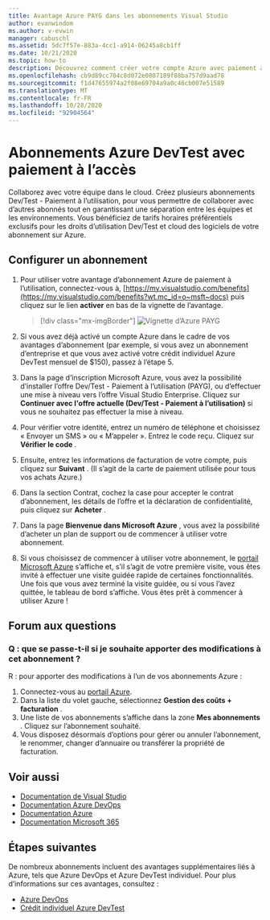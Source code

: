 ```yaml
---
title: Avantage Azure PAYG dans les abonnements Visual Studio
author: evanwindom
ms.author: v-evwin
manager: cabuschl
ms.assetid: 5dc7f57e-883a-4cc1-a914-06245a8cb1ff
ms.date: 10/21/2020
ms.topic: how-to
description: Découvrez comment créer votre compte Azure avec paiement à l’utilisation.
ms.openlocfilehash: cb9d89cc704c8d072e0807189f88ba757d9aad78
ms.sourcegitcommit: f1d47655974a2f08e69704a9a0c46cb007e51589
ms.translationtype: MT
ms.contentlocale: fr-FR
ms.lasthandoff: 10/28/2020
ms.locfileid: "92904564"
---
```

# <a name="azure-devtest-pay-as-you-go-subscriptions"></a>Abonnements Azure DevTest avec paiement à l’accès
Collaborez avec votre équipe dans le cloud.  Créez plusieurs abonnements Dev/Test - Paiement à l’utilisation, pour vous permettre de collaborer avec d’autres abonnés tout en garantissant une séparation entre les équipes et les environnements.  Vous bénéficiez de tarifs horaires préférentiels exclusifs pour les droits d’utilisation Dev/Test et cloud des logiciels de votre abonnement sur Azure.

## <a name="set-up-a-subscription"></a>Configurer un abonnement
1. Pour utiliser votre avantage d’abonnement Azure de paiement à l’utilisation, connectez-vous à, [https://my.visualstudio.com/benefits](https://my.visualstudio.com/benefits?wt.mc_id=o~msft~docs) puis cliquez sur le lien **activer** en bas de la vignette de l’avantage.
   > [!div class="mx-imgBorder"]
   > ![Vignette d’Azure PAYG](_img/vs-azure-payg/vs-azure-payg-tile.png "Pour commencer, cliquez sur activer sur la vignette abonnement de paiement à l’accès DevTest.")

2. Si vous avez déjà activé un compte Azure dans le cadre de vos avantages d’abonnement (par exemple, si vous avez un abonnement d’entreprise et que vous avez activé votre crédit individuel Azure DevTest mensuel de $150), passez à l’étape 5.

3. Dans la page d’inscription Microsoft Azure, vous avez la possibilité d’installer l’offre Dev/Test - Paiement à l’utilisation (PAYG), ou d’effectuer une mise à niveau vers l’offre Visual Studio Enterprise.  Cliquez sur **Continuer avec l'offre actuelle (Dev/Test - Paiement à l’utilisation)** si vous ne souhaitez pas effectuer la mise à niveau.

4. Pour vérifier votre identité, entrez un numéro de téléphone et choisissez « Envoyer un SMS » ou « M’appeler ».  Entrez le code reçu.  Cliquez sur **Vérifier le code** .

5. Ensuite, entrez les informations de facturation de votre compte, puis cliquez sur **Suivant** .  (Il s’agit de la carte de paiement utilisée pour tous vos achats Azure.)

6. Dans la section Contrat, cochez la case pour accepter le contrat d’abonnement, les détails de l’offre et la déclaration de confidentialité, puis cliquez sur **Acheter** .

7. Dans la page **Bienvenue dans Microsoft Azure** , vous avez la possibilité d’acheter un plan de support ou de commencer à utiliser votre abonnement.

8. Si vous choisissez de commencer à utiliser votre abonnement, le [portail Microsoft Azure](https://portal.azure.com) s’affiche et, s’il s’agit de votre première visite, vous êtes invité à effectuer une visite guidée rapide de certaines fonctionnalités.  Une fois que vous avez terminé la visite guidée, ou si vous l’avez quittée, le tableau de bord s’affiche.  Vous êtes prêt à commencer à utiliser Azure !

## <a name="frequently-asked-questions"></a>Forum aux questions
### <a name="q--what-if-i-want-to-make-changes-to-this-subscription"></a>Q : que se passe-t-il si je souhaite apporter des modifications à cet abonnement ?
R : pour apporter des modifications à l’un de vos abonnements Azure :
1. Connectez-vous au [portail Azure](https://portal.azure.com).
2. Dans la liste du volet gauche, sélectionnez **Gestion des coûts + facturation** .
3. Une liste de vos abonnements s’affiche dans la zone **Mes abonnements** . Cliquez sur l’abonnement souhaité.
4. Vous disposez désormais d’options pour gérer ou annuler l’abonnement, le renommer, changer d’annuaire ou transférer la propriété de facturation.

## <a name="see-also"></a>Voir aussi
- [Documentation de Visual Studio](/visualstudio/)
- [Documentation Azure DevOps](/azure/devops/)
- [Documentation Azure](/azure/)
- [Documentation Microsoft 365](/microsoft-365/)

## <a name="next-steps"></a>Étapes suivantes
De nombreux abonnements incluent des avantages supplémentaires liés à Azure, tels que Azure DevOps et Azure DevTest individuel.  Pour plus d’informations sur ces avantages, consultez :
- [Azure DevOps](vs-azure-devops.md)
- [Crédit individuel Azure DevTest](vs-azure.md)
